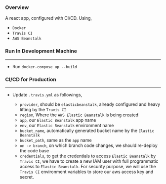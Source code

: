 ### Overview

A react app, configured with CI/CD. Using,

- `Docker`
- `Travis CI`
- `AWS Beanstalk`

### Run In Development Machine

---

- Run `docker-compose up --build`

### CI/CD for Production

---

- Update `.travis.yml` as followings,

  - `provider`, should be `elasticbeanstalk`, already configured and heavy lifting by the `Travis CI`
  - `region`, Where the `AWS Elastic Beanstalk` is being created
  - `app`, our `Elastic Beanstalk` app name
  - `env`, our `Elastic Beanstalk` environment name
  - `bucket_name`, automatically generated bucket name by the `Elastic Beanstalk`
  - `bucket_path`, same as the `app` name
  - `on -> branch`, on which branch code changes, we should re-deploy the code base
  - `credentials`, to get the credentials to access `Elastic Beanstalk` by `Travis CI`, we have to create a new IAM user with full programmatic access to `Elastic Beanstalk`. For security purpose, we will use the `Travis CI` environment variables to store our aws access key and secret.
